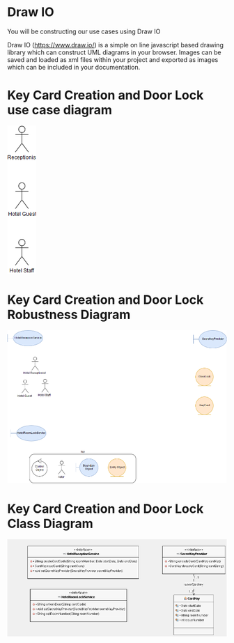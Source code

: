 
# Draw IO

You will be constructing our use cases using Draw IO

Draw IO (https://www.draw.io/) is a simple on line javascript based drawing library which can construct UML diagrams in your browser. 
Images can be saved and loaded as xml files within your project and exported as images which can be included in your documentation.


# Key Card Creation and Door Lock use case diagram

![alt text](../lock-uml/drawio/lockusecase-drawio.png "Figure lockusecase-drawio.png")

# Key Card Creation and Door Lock Robustness Diagram 

![alt text](../lock-uml/drawio/lock-robustness-diagram-drawio.png "Figure lock-robustness-diagram-drawio.png")

# Key Card Creation and Door Lock Class Diagram

![alt text](../lock-uml/images/lockClassDiagram.png "Figure lockClassDiagram.png")
